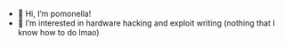 - 👋 Hi, I’m pomonella!
- 👀 I’m interested in hardware hacking and exploit writing (nothing that I know how to do lmao)
<!--- 🌱 I’m currently learning ... nothing. I'm waiting for parts to arrive.
 - 💞️ I’m looking to collaborate on 
- 📫 How to reach me ... --!>

<!---
pomonella01/pomonella01 is a ✨ special ✨ repository because its `README.md` (this file) appears on your GitHub profile.
You can click the Preview link to take a look at your changes.
--->

